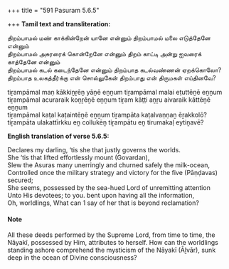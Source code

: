 +++
title = "591 Pasuram 5.6.5"

+++
**Tamil text and transliteration:**

திறம்பாமல் மண் காக்கின்றேன் யானே என்னும் திறம்பாமல் மலை எடுத்தேனே என்னும்  
திறம்பாமல் அசுரரைக் கொன்றேனே என்னும் திறம் காட்டி அன்று ஐவரைக் காத்தேனே என்னும்  
திறம்பாமல் கடல் கடைந்தேனே என்னும் திறம்பாத கடல்வண்ணன் ஏறக்கொலோ?  
திறம்பாத உலகத்தீர்க்கு என் சொல்லுகேன் திறம்பாது என் திருமகள் எய்தினவே?

tiṟampāmal maṇ kākkiṉṟēṉ yāṉē eṉṉum tiṟampāmal malai eṭuttēṉē eṉṉum  
tiṟampāmal acuraraik koṉṟēṉē eṉṉum tiṟam kāṭṭi aṉṟu aivaraik kāttēṉē eṉṉum  
tiṟampāmal kaṭal kaṭaintēṉē eṉṉum tiṟampāta kaṭalvaṇṇaṉ ēṟakkolō?  
tiṟampāta ulakattīrkku eṉ collukēṉ tiṟampātu eṉ tirumakaḷ eytiṉavē?

**English translation of verse 5.6.5:**

Declares my darling, ‘tis she that justly governs the worlds.  
She ‘tis that lifted effortlessly mount (Govardan),  
Slew the Asuras many unerringly and churned safely the milk-ocean,  
Controlled once the military strategy and victory for the five (Pāṇḍavas) secured;  
She seems, possessed by the sea-hued Lord of unremitting attention  
Unto His devotees; to you. bent upon having all the information,  
Oh, worldlings, What can 1 say of her that is beyond reclamation?

#### Note

All these deeds performed by the Supreme Lord, from time to time, the Nāyakī, possessed by Him, attributes to herself. How can the worldlings standing ashore comprehend the mysticism of the Nāyakī (Āḻvār), sunk deep in the ocean of Divine consciousness?


